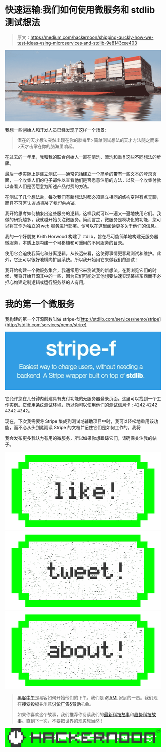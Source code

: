 # 快速运输:我们如何使用微服务和 stdlib 测试想法

> 原文：<https://medium.com/hackernoon/shipping-quickly-how-we-test-ideas-using-microservices-and-stdlib-9e8143cee403>

![](img/f2ba38a2bba1cb9602ce0978cf833c48.png)

我想一些创始人和开发人员已经发现了这样一个场景:

> 潜在的天才想法突然出现在你的脑海里>简单测试想法的天才方法随之而来>天才击掌在你的脑海里响起。

在过去的一年里，我和我的联合创始人一直在清洗、漂洗和重复这些不同想法的步骤。

最后一步实际上是建立测试——通常包括建立一个简单的带有一些文本的登录页面，一个收集人们的电子邮件以查看他们是否愿意注册的方法，以及一个收集付款以查看人们是否愿意为所述产品付费的方法。

在测试了几个想法后，每次我们有新想法时都必须建立相同的结构变得有点无聊，而且不可否认*有点扼杀了我们的兴奋*。

我开始思考如何抽象出这些服务的逻辑，这样我就可以一遍又一遍地使用它们。我做的研究越多，我就越开始关注微服务。简而言之，微服务是模块化的功能，您可以将其作为独立的 web 服务进行部署。你可以在这里阅读更多关于他们[的信息。](http://www.martinfowler.com/articles/microservices.html)

我的一个好朋友 Keith Horwood 构建了 stdlib，旨在尽可能简单地构建无服务器微服务，本质上是构建一个可移植和可重用的不同服务的目录。

使用它会迫使我简化和分离逻辑。从长远来看，这使得事情更容易测试和维护。此外，它还可以很好地横向扩展系统。所以我开始用它来做我们的测试！

我开始构建一个微服务集合，我通常用它来测试我的新想法。在我浏览它们的时候，我将开始开源其中的一些，因为它们可能对其他想要快速实现某些东西而不必担心构建定制逻辑或运行服务器的人有用。

# 我的第一个微服务

我构建的第一个开源函数叫做 stripe-f:[http://stdlib.com/services/nemo/stripe](http://stdlib.com/services/nemo/stripe)

![](img/ec8144fb80440385b8a06875b803a5b2.png)

它允许您在几分钟内创建具有支付功能的无服务器登录页面。这里可以找到一个工作实例[。它使用条纹测试环境，所以你可以使用他们的](https://nemo.github.io/stripe-f/)[测试信用卡](https://stripe.com/docs/testing#cards) : 4242 4242 4242 4242。

现在，下次我需要将 Stripe 集成到测试或辅助项目中时，我可以轻松地重用该功能，而不必从头到尾阅读 Stripe 的文档并记住它们是如何工作的。我将

我会发布更多我认为有用的微服务，所以如果你想跟踪它们，请确保关注我的帖子。

[![](img/50ef4044ecd4e250b5d50f368b775d38.png)](http://bit.ly/HackernoonFB)[![](img/979d9a46439d5aebbdcdca574e21dc81.png)](https://goo.gl/k7XYbx)[![](img/2930ba6bd2c12218fdbbf7e02c8746ff.png)](https://goo.gl/4ofytp)

> [黑客中午](http://bit.ly/Hackernoon)是黑客如何开始他们的下午。我们是 [@AMI](http://bit.ly/atAMIatAMI) 家庭的一员。我们现在[接受投稿](http://bit.ly/hackernoonsubmission)并乐意[讨论广告&赞助](mailto:partners@amipublications.com)机会。
> 
> 如果你喜欢这个故事，我们推荐你阅读我们的[最新科技故事](http://bit.ly/hackernoonlatestt)和[趋势科技故事](https://hackernoon.com/trending)。直到下一次，不要把世界的现实想当然！

[![](img/be0ca55ba73a573dce11effb2ee80d56.png)](https://goo.gl/Ahtev1)